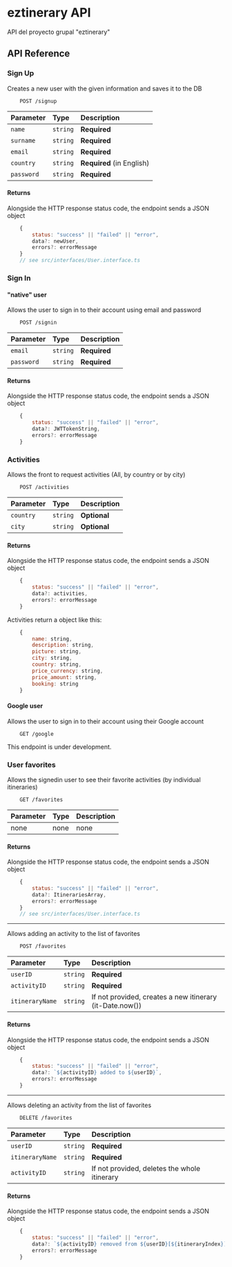 # eztinerary API

API del proyecto grupal "eztinerary"

## API Reference

### Sign Up

Creates a new user with the given information and saves it to the DB

```http
    POST /signup
```

| Parameter  | Type     | Description               |
| :--------- | :------- | :------------------------ |
| `name`     | `string` | **Required**              |
| `surname`  | `string` | **Required**              |
| `email`    | `string` | **Required**              |
| `country`  | `string` | **Required** (in English) |
| `password` | `string` | **Required**              |

#### Returns

Alongside the HTTP response status code, the endpoint sends a JSON object

```js
    {
        status: "success" || "failed" || "error",
        data?: newUser,
        errors?: errorMessage
    }
    // see src/interfaces/User.interface.ts
```

### Sign In

#### "native" user

Allows the user to sign in to their account using email and password

```http
    POST /signin
```

| Parameter  | Type     | Description  |
| :--------- | :------- | :----------- |
| `email`    | `string` | **Required** |
| `password` | `string` | **Required** |

#### Returns

Alongside the HTTP response status code, the endpoint sends a JSON object

```js
    {
        status: "success" || "failed" || "error",
        data?: JWTTokenString,
        errors?: errorMessage
    }
```

### Activities

Allows the front to request activities (All, by country or by city)

```http
    POST /activities
```

| Parameter | Type     | Description  |
| :-------- | :------- | :----------- |
| `country` | `string` | **Optional** |
| `city`    | `string` | **Optional** |

#### Returns

Alongside the HTTP response status code, the endpoint sends a JSON object

```js
    {
        status: "success" || "failed" || "error",
        data?: activities,
        errors?: errorMessage
    }
```

Activities return a object like this:

```js
    {
        name: string,
        description: string,
        picture: string,
        city: string,
        country: string,
        price_currency: string,
        price_amount: string,
        booking: string
    }
```

#### Google user

Allows the user to sign in to their account using their Google account

```http
    GET /google
```

This endpoint is under development.

### User favorites

Allows the signedin user to see their favorite activities (by individual itineraries)

```http
    GET /favorites
```

| Parameter | Type | Description |
| :-------- | :--- | :---------- |
| none      | none | none        |

#### Returns

Alongside the HTTP response status code, the endpoint sends a JSON object

```js
    {
        status: "success" || "failed" || "error",
        data?: ItinerariesArray,
        errors?: errorMessage
    }
    // see src/interfaces/User.interface.ts
```

---

Allows adding an activity to the list of favorites

```http
    POST /favorites
```

| Parameter       | Type     | Description                                              |
| :-------------- | :------- | :------------------------------------------------------- |
| `userID`        | `string` | **Required**                                             |
| `activityID`    | `string` | **Required**                                             |
| `itineraryName` | `string` | If not provided, creates a new itinerary (it-Date.now()) |

#### Returns

Alongside the HTTP response status code, the endpoint sends a JSON object

```js
    {
        status: "success" || "failed" || "error",
        data?: `${activityID} added to ${userID}`,
        errors?: errorMessage
    }
```

---

Allows deleting an activity from the list of favorites

```http
    DELETE /favorites
```

| Parameter       | Type     | Description                                  |
| :-------------- | :------- | :------------------------------------------- |
| `userID`        | `string` | **Required**                                 |
| `itineraryName` | `string` | **Required**                                 |
| `activityID`    | `string` | If not provided, deletes the whole itinerary |

#### Returns

Alongside the HTTP response status code, the endpoint sends a JSON object

```js
    {
        status: "success" || "failed" || "error",
        data?: `${activityID} removed from ${userID}[${itineraryIndex}]` || `${itineraryIndex} removed from ${userID}`,
        errors?: errorMessage
    }
```
